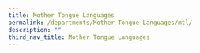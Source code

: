 ```yaml
---
title: Mother Tongue Languages
permalink: /departments/Mother-Tongue-Languages/mtl/
description: ""
third_nav_title: Mother Tongue Languages
---
```

